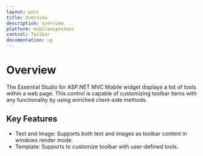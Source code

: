 ```yaml
---
layout: post
title: Overview
description: overview
platform: mobileaspnetmvc
control: Toolbar
documentation: ug
---
```


# Overview

The Essential Studio for ASP.NET MVC Mobile widget displays a list of tools within a web page. This control is capable of customizing toolbar items with any functionality by using enriched client-side methods.

## Key Features

* Text and Image: Supports both text and images as toolbar content in windows render mode.
* Template: Supports to customize toolbar with user-defined tools.




